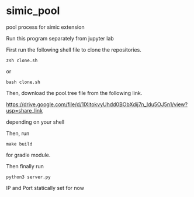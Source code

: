 # simic_pool
pool process for simic extension

Run this program separately from jupyter lab

First run the following shell file to clone the repositories.

`zsh clone.sh`

or

`bash clone.sh`

Then, download the pool.tree file from the following link.

https://drive.google.com/file/d/1lXitokvyUhdd0BObXdij7n_Idu5OJ5n1/view?usp=share_link

depending on your shell

Then, run

`make build`

for gradle module.

Then finally run

`python3 server.py`

IP and Port statically set for now
